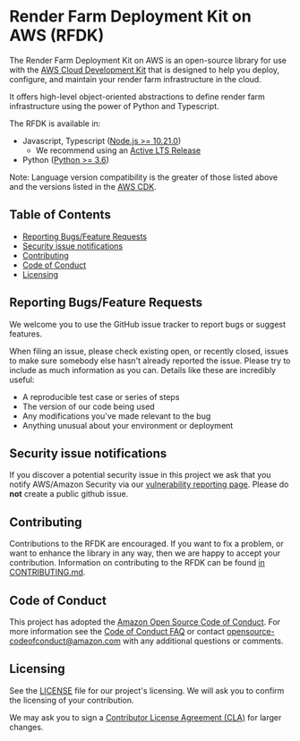 # Render Farm Deployment Kit on AWS (RFDK)

The Render Farm Deployment Kit on AWS is an open-source library for use with the
[AWS Cloud Development Kit](https://github.com/aws/aws-cdk) that is designed to help you
deploy, configure, and maintain your render farm infrastructure in the cloud.

It offers high-level object-oriented abstractions to define render farm infrastructure
using the power of Python and Typescript.

The RFDK is available in:
- Javascript, Typescript ([Node.js >= 10.21.0](https://nodejs.org/download/release/latest-v10.x/))
  - We recommend using an [Active LTS Release](https://nodejs.org/en/about/releases/)
- Python ([Python >= 3.6](https://www.python.org/downloads/))

Note: Language version compatibility is the greater of those listed above and
the versions listed in the [AWS CDK](https://github.com/aws/aws-cdk/blob/master/README.md).

## Table of Contents

- [Reporting Bugs/Feature Requests](#reporting-bugs/feature-requests)
- [Security issue notifications](#security-issue-notifications)
- [Contributing](#contributing)
- [Code of Conduct](#code-of-conduct)
- [Licensing](#licensing)

## Reporting Bugs/Feature Requests

We welcome you to use the GitHub issue tracker to report bugs or suggest features.

When filing an issue, please check existing open, or recently closed, issues to make sure somebody else hasn't already
reported the issue. Please try to include as much information as you can. Details like these are incredibly useful:

- A reproducible test case or series of steps
- The version of our code being used
- Any modifications you've made relevant to the bug
- Anything unusual about your environment or deployment

## Security issue notifications

If you discover a potential security issue in this project we ask that you notify AWS/Amazon Security via our [vulnerability reporting page](http://aws.amazon.com/security/vulnerability-reporting/). Please do **not** create a public github issue.

## Contributing

Contributions to the RFDK are encouraged. If you want to fix a problem, or want to enhance the library in any way, then
we are happy to accept your contribution. Information on contributing to the RFDK can be found
[in CONTRIBUTING.md](https://github.com/aws/aws-rfdk/blob/release/CONTRIBUTING.md).

## Code of Conduct

This project has adopted the [Amazon Open Source Code of Conduct](https://aws.github.io/code-of-conduct).
For more information see the [Code of Conduct FAQ](https://aws.github.io/code-of-conduct-faq) or contact
opensource-codeofconduct@amazon.com with any additional questions or comments.

## Licensing

See the [LICENSE](LICENSE) file for our project's licensing. We will ask you to confirm the licensing of your contribution.

We may ask you to sign a [Contributor License Agreement (CLA)](http://en.wikipedia.org/wiki/Contributor_License_Agreement) for larger changes.
